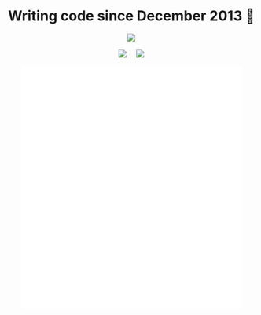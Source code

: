 <h1 align="center">
  Writing code since December 2013 👋
</h1>

<p align="center">
  <a href="https://www.linkedin.com/in/jeremy-walton/">
    <img src="https://img.shields.io/badge/linkedin-%230077B5.svg?logo=linkedin&logoColor=white&style=for-the-badge" />
  </a>
</p>


<p align="center">
  &nbsp;
  &nbsp;
  <img
    height="120"
    src="https://github-readme-stats-one-bice.vercel.app/api?username=jeremy-walton&show_icons=true&count_private=true&theme=tokyonight&hide=contribs&role=OWNER,ORGANIZATION_MEMBER,COLLABORATOR"
  />
  &nbsp;
  &nbsp;
  <img
    height="120"
    src="https://github-readme-stats.vercel.app/api/top-langs/?username=jeremy-walton&theme=tokyonight&layout=compact&hide=coffeescript,html&role=OWNER,ORGANIZATION_MEMBER,COLLABORATOR"
  />
  &nbsp;
  &nbsp;
</p>


<p align="center">
  <img src="/github-metrics.svg" alt="Metrics" width="450" />
</p>
